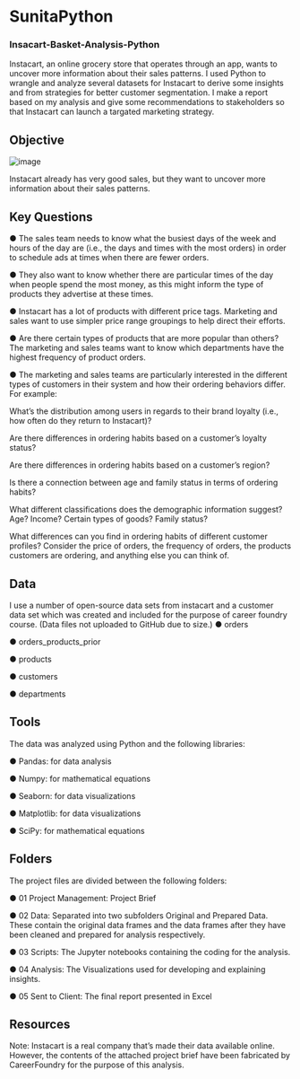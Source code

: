 # SunitaPython
### Insacart-Basket-Analysis-Python
Instacart, an online grocery store that operates through an app, wants to uncover more information about their sales patterns. I used Python to wrangle and analyze several datasets for Instacart to derive some insights and from strategies for better customer segmentation. I make a report based on my analysis and give some recommendations to stakeholders so that Instacart can launch a targated marketing strategy.

## Objective
![image](https://github.com/nanusunita/Instacart-Basket-Analysis-Python/assets/160656980/b3229f4a-007d-4109-a9b3-d1f71e983c95)

 Instacart already has very good sales, but they want to uncover more information about their sales patterns.

## Key Questions
● The sales team needs to know what the busiest days of the week and hours of the day are (i.e., the days and times with the most orders) in order to schedule ads at times when there are fewer orders.

● They also want to know whether there are particular times of the day when people spend the most money, as this might inform the type of products they advertise at these times.

● Instacart has a lot of products with different price tags. Marketing and sales want to use simpler price range groupings to help direct their efforts.

● Are there certain types of products that are more popular than others? The marketing and sales teams want to know which departments have the highest frequency of product orders.

● The marketing and sales teams are particularly interested in the different types of customers in their system and how their ordering behaviors differ. For example:

What’s the distribution among users in regards to their brand loyalty (i.e., how often do they return to Instacart)?

Are there differences in ordering habits based on a customer’s loyalty status?

Are there differences in ordering habits based on a customer’s region?

Is there a connection between age and family status in terms of ordering habits?

What different classifications does the demographic information suggest? Age? Income? Certain types of goods? Family status?

What differences can you find in ordering habits of different customer profiles? Consider the price of orders, the frequency of orders, the products customers are ordering, and anything else you can think of.

## Data

I use a number of open-source data sets from instacart and a customer data set which was created and included for the purpose of career foundry course.
(Data files not uploaded to GitHub due to size.)
● orders

● orders_products_prior

● products

● customers

● departments


## Tools
The data was analyzed using Python and the following libraries:

● Pandas: for data analysis

● Numpy: for mathematical equations

● Seaborn: for data visualizations

● Matplotlib: for data visualizations

● SciPy: for mathematical equations

## Folders
The project files are divided between the following folders:

● 01 Project Management: Project Brief 

● 02 Data: Separated into two subfolders Original and Prepared Data. These contain the original data frames and the data frames after they have been cleaned and prepared for analysis respectively. 

● 03 Scripts: The Jupyter notebooks containing the coding for the analysis.

● 04 Analysis: The Visualizations used for developing and explaining insights.

● 05 Sent to Client: The final report presented in Excel

## Resources
Note: Instacart is a real company that’s made their data available online. However, the contents of the attached project brief have been fabricated by CareerFoundry for the purpose of this analysis.
